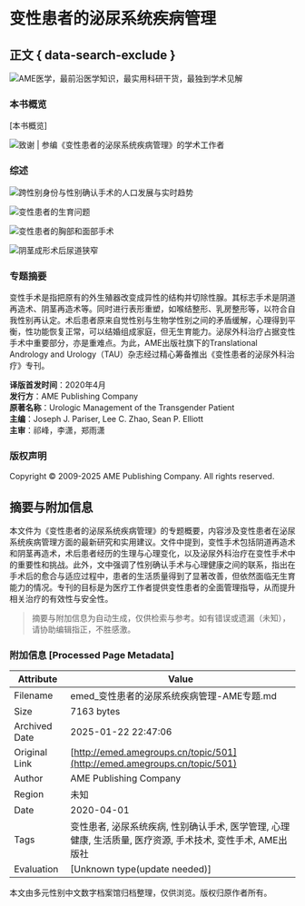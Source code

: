 # 变性患者的泌尿系统疾病管理

## 正文 { data-search-exclude }


![AME医学，最前沿医学知识，最实用科研干货，最独到学术见解](https://cdn.amegroups.cn/febook/latest/static/img/logo_blue.5522801.png)

### 本书概览

[本书概览]

![致谢 | 参编《变性患者的泌尿系统疾病管理》的学术工作者](https://cdn.amegroups.cn/ebook/public/article/April2020/GAnLX8tnIA9xC49UCfg9.png/wp300)

### 综述

![跨性别身份与性别确认手术的人口发展与实时趋势](https://cdn.amegroups.cn/ebook/public/article/April2020/oqZdUovmCOPV16KYNCns.png/wp300)

![变性患者的生育问题](https://cdn.amegroups.cn/ebook/public/article/April2020/Xuee7rf9veblBgK4ZjxR.png/wp300)

![变性患者的胸部和面部手术](https://cdn.amegroups.cn/ebook/public/article/April2020/Dj2CYQ6bovwH3YUKDfxt.png/wp300)

![阴茎成形术后尿道狭窄](https://cdn.amegroups.cn/ebook/public/article/April2020/WxlGQXjVnqWo8699bbdv.png/wp300)

### 专题摘要

变性手术是指把原有的外生殖器改变成异性的结构并切除性腺。其标志手术是阴道再造术、阴茎再造术等。同时进行表形重塑，如喉结整形、乳房整形等，以符合自我性别再认定。术后患者原来自觉性别与生物学性别之间的矛盾缓解，心理得到平衡，性功能恢复正常，可以结婚组成家庭，但无生育能力。泌尿外科治疗占据变性手术中重要部分，亦是重难点。为此，AME出版社旗下的Translational Andrology and Urology（TAU）杂志经过精心筹备推出《变性患者的泌尿外科治疗》专刊。 

**译版首发时间**：2020年4月  
**发行方**：AME Publishing Company  
**原著名称**：Urologic Management of the Transgender Patient  
**主编**：Joseph J. Pariser, Lee C. Zhao, Sean P. Elliott  
**主审**：祁峰，李潇，郑雨潇  

### 版权声明

Copyright © 2009-2025 AME Publishing Company. All rights reserved.
<!-- tcd_original_link http://emed.amegroups.cn/topic/501 -->


## 摘要与附加信息

<!-- tcd_abstract -->
本文件为《变性患者的泌尿系统疾病管理》的专题概要，内容涉及变性患者在泌尿系统疾病管理方面的最新研究和实用建议。文件中提到，变性手术包括阴道再造术和阴茎再造术，术后患者经历的生理与心理变化，以及泌尿外科治疗在变性手术中的重要性和挑战。此外，文中强调了性别确认手术与心理健康之间的联系，指出在手术后的愈合与适应过程中，患者的生活质量得到了显著改善，但依然面临无生育能力的情况。专刊的目标是为医疗工作者提供变性患者的全面管理指导，从而提升相关治疗的有效性与安全性。
<!-- tcd_abstract_end -->

> 摘要与附加信息为自动生成，仅供检索与参考。如有错误或遗漏（未知），请协助编辑指正，不胜感激。

### 附加信息 [Processed Page Metadata]

| Attribute       | Value                                  |
|-----------------|----------------------------------------|
| Filename        | emed_变性患者的泌尿系统疾病管理-AME专题.md                             |
| Size            | 7163 bytes                           |
| Archived Date   | 2025-01-22 22:47:06                             |
| Original Link   | [http://emed.amegroups.cn/topic/501](http://emed.amegroups.cn/topic/501)                       |
| Author          | AME Publishing Company                               |
| Region          | 未知                               |
| Date            | 2020-04-01                                 |
| Tags            | 变性患者, 泌尿系统疾病, 性别确认手术, 医学管理, 心理健康, 生活质量, 医疗资源, 手术技术, 变性手术, AME出版社                                 |
| Evaluation            | [Unknown type(update needed)]                                 |
<!-- tcd_table_end -->

本文由多元性别中文数字档案馆归档整理，仅供浏览。版权归原作者所有。
